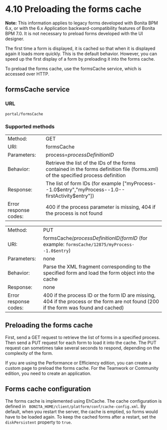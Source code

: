 
4.10 Preloading the forms cache
===============================

<div class="alert alert-info">

<span class="glyphicon glyphicon-info-sign"></span> **Note:** This information applies to legacy forms developed with Bonita BPM 6.x, or with the 6.x Application backward-compatibility features of Bonita BPM 7.0.
It is not necessary to preload forms developed with the UI designer.

</div>

The first time a form is displayed, it is cached so that when it is displayed again it loads more quickly. This is the default behavior. However, you can speed up the first display of a form by preloading it into the forms cache.

To preload the forms cache, use the formsCache service, which is accessed over HTTP.

formsCache service
------------------

### URL

`portal/formsCache`
### Supported methods

|                       |                                                                                                                                  |
|-----------------------|----------------------------------------------------------------------------------------------------------------------------------|
| Method:               | GET                                                                                                                              |
| URI:                  | formsCache                                                                                                                       |
| Parameters:           | process=*processDefinitionID*                                                                                                    |
| Behavior:             | Retrieve the list of the IDs of the forms contained in the forms definition file (forms.xml) of the specified process definition |
| Response:             | The list of form IDs (for example \["myProcess--1.0\$entry","myProcess--1.0--firstActivity\$entry"\])                            |
| Error response codes: | 400 if the process parameter is missing, 404 if the process is not found                                                         |

|                       |                                                                                                                                       |
|-----------------------|---------------------------------------------------------------------------------------------------------------------------------------|
| Method:               | PUT                                                                                                                                   |
| URI:                  | formsCache/*processDefinitionID*/*formID* (for example: `formsCache/12875/myProcess--1.0$entry`)                                      |
| Parameters:           | none                                                                                                                                  |
| Behavior:             | Parse the XML fragment corresponding to the specified form and load the form object into the cache                                    |
| Response:             | none                                                                                                                                  |
| Error response codes: | 400 if the process ID or the form ID are missing, 404 if the process or the form are not found (200 if the form was found and cached) |

Preloading the forms cache
--------------------------

First, send a GET request to retrieve the list of forms in a specified process. Then send a PUT request for each form to load it into the cache.
The PUT request can sometimes take several seconds to respond, depending on the complexity of the form.

If you are using the Performance or Efficiency edition, you can create a custom page to preload the forms cache. For the Teamwork or Community edition, you need to create an application.

Forms cache configuration
-------------------------

The forms cache is implemented using EhCache. The cache configuration is defined in ` BONITA_HOME/client/platform/conf/cache-config.xml`.
By default, when you restart the server, the cache is emptied, so forms would have to be loaded again. To keep the cached forms after a restart, set the `diskPersistent` property to `true`.

